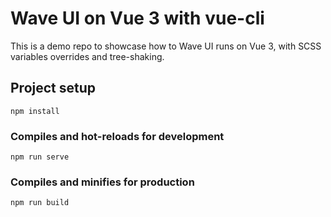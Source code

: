 # Wave UI on Vue 3 with vue-cli
This is a demo repo to showcase how to Wave UI runs on Vue 3, with SCSS variables overrides and tree-shaking.
## Project setup
```
npm install
```

### Compiles and hot-reloads for development
```
npm run serve
```

### Compiles and minifies for production
```
npm run build
```
